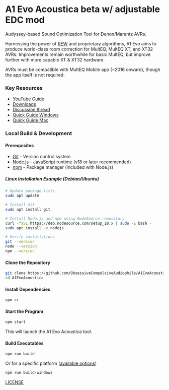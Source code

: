 # A1 Evo Acoustica beta w/ adjustable EDC mod
Audyssey-based Sound Optimization Tool for Denon/Marantz AVRs.

Harnessing the power of [REW](https://www.roomeqwizard.com/) and proprietary algorithms, A1 Evo aims to produce world-class room correction for MultEQ, MultEQ XT, and XT32 AVRs. Improvements remain worthwhile for basic MultEQ, but improve further with more capable XT & XT32 hardware.

AVRs must be compatible with MultEQ Mobile app (~2016 onward), though the app itself is not required.

### Key Resources
* [YouTube Guide](https://www.youtube.com/watch?v=wQHF0-MOMMY)
* [Downloads](https://drive.google.com/drive/folders/1O-KcP9jfBYZePW9lGPE2sbqrx_x96Vrr)
* [Discussion thread](https://www.avsforum.com/threads/acoustica-latest-and-greatest-from-oca-for-denon-marantz-only.3324025/)
* [Quick Guide Windows](./docs/quick-guide-windows.md)
* [Quick Guide Mac](./docs/quick-guide-mac.md)

### Local Build & Development

#### Prerequisites

- [Git](https://git-scm.com/downloads) - Version control system
- [Node.js](https://nodejs.org/) - JavaScript runtime (v18 or later recommended)
- [npm](https://www.npmjs.com/) - Package manager (included with Node.js)

##### Linux Installation Example (Debian/Ubuntu)

```bash
# Update package lists
sudo apt update

# Install Git
sudo apt install git

# Install Node.js and npm using NodeSource repository
curl -fsSL https://deb.nodesource.com/setup_18.x | sudo -E bash -
sudo apt install -y nodejs

# Verify installations
git --version
node --version
npm --version
```

#### Clone the Repository

```bash
git clone https://github.com/ObsessiveCompulsiveAudiophile/A1EvoAcoustica.git
cd A1EvoAcoustica
```

#### Install Dependencies

```bash
npm ci
```

#### Start the Program

```bash
npm start
```

This will launch the A1 Evo Acoustica tool.

#### Build Executables

```bash
npm run build
```

Or for a specific platform ([available options](./package.json))

```bash
npm run build-windows
```

[LICENSE](./LICENSE)
